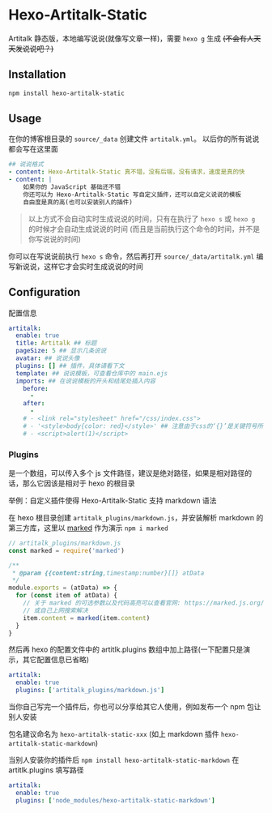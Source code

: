 # Hexo-Artitalk-Static

Artitalk 静态版，本地编写说说(就像写文章一样)，需要 `hexo g` 生成 ~~(不会有人天天发说说吧？)~~

## Installation

```bash
npm install hexo-artitalk-static
```

## Usage

在你的博客根目录的 `source/_data` 创建文件 `artitalk.yml`。 以后你的所有说说都会写在这里面

```yml
## 说说格式
- content: Hexo-Artitalk-Static 真不错，没有后端，没有请求，速度是真的快
- content: |
    如果你的 JavaScript 基础还不错
    你还可以为 Hexo-Artitalk-Static 写自定义插件，还可以自定义说说的模板
    自由度是真的高(也可以安装别人的插件)
```

> 以上方式不会自动实时生成说说的时间，只有在执行了 `hexo s` 或 `hexo g` 的时候才会自动生成说说的时间 (而且是当前执行这个命令的时间，并不是你写说说的时间)

你可以在写说说前执行 `hexo s` 命令，然后再打开 `source/_data/artitalk.yml` 编写新说说，这样它才会实时生成说说的时间

## Configuration

配置信息

```yaml
artitalk:
  enable: true
  title: Artitalk ## 标题
  pageSize: 5 ## 显示几条说说
  avatar: ## 说说头像
  plugins: [] ## 插件，具体请看下文
  template: ## 说说模板，可查看仓库中的 main.ejs
  imports: ## 在说说模板的开头和结尾处插入内容
    before:
      -
    after:
      -
    # - <link rel="stylesheet" href="/css/index.css">
    # - '<style>body{color: red}</style>' ## 注意由于css的‘{}’是关键符号所以需要(单/双)引号''
    # - <script>alert(1)</script>
```

### Plugins

是一个数组，可以传入多个 js 文件路径，建议是绝对路径，如果是相对路径的话，那么它因该是相对于 hexo 的根目录

举例：自定义插件使得 Hexo-Artitalk-Static 支持 markdown 语法

在 hexo 根目录创建 `artitalk_plugins/markdown.js`，并安装解析 markdown 的第三方库，这里以 [marked](https://marked.js.org/) 作为演示 `npm i marked`

```js
// artitalk_plugins/markdown.js
const marked = require('marked')

/**
 * @param {{content:string,timestamp:number}[]} atData
 */
module.exports = (atData) => {
  for (const item of atData) {
    // 关于 marked 的可选参数以及代码高亮可以查看官网: https://marked.js.org/using_advanced#highlight
    // 或自己上网搜索解决
    item.content = marked(item.content)
  }
}
```

然后再 hexo 的配置文件中的 artitlk.plugins 数组中加上路径(一下配置只是演示，其它配置信息已省略)

```yaml
artitalk:
  enable: true
  plugins: ['artitalk_plugins/markdown.js']
```

当你自己写完一个插件后，你也可以分享给其它人使用，例如发布一个 npm 包让别人安装

包名建议命名为 `hexo-artitalk-static-xxx` (如上 markdown 插件 `hexo-artitalk-static-markdown`)

当别人安装你的插件后 `npm install hexo-artitalk-static-markdown` 在 artitlk.plugins 填写路径

```yaml
artitalk:
  enable: true
  plugins: ['node_modules/hexo-artitalk-static-markdown']
```
